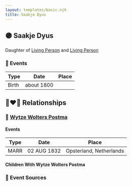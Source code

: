 ```yaml
---
layout: templates/basic.njk
title: Saakje Dyus
---
```

## 🟣 Saakje Dyus

Daughter of [Living Person](/people/6/65255973) and [Living Person](/people/2/26091395)

### 📆 Events

Type | Date | Place
------ | ------ | ------
Birth | about 1800 |

## 👩‍❤️‍👨 Relationships

### 🔵 [Wytze Wolters Postma](/people/6/61192664)

#### Events

Type | Date | Place
------ | ------ | ------
MARR | 02 AUG 1832 | Opsterland, Netherlands
#### Children With Wytze Wolters Postma
### 📰 Event Sources
